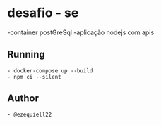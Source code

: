 # desafio - se  

-container postGreSql
-aplicação nodejs com apis

## Running
    - docker-compose up --build
    - npm ci --silent

## Author
    - @ezequiell22